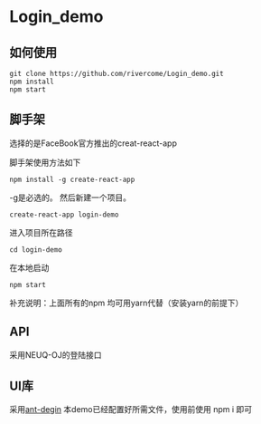# Login_demo
## 如何使用
```
git clone https://github.com/rivercome/Login_demo.git
npm install 
npm start
```


## 脚手架
选择的是FaceBook官方推出的creat-react-app

脚手架使用方法如下

```
npm install -g create-react-app 

```
-g是必选的。
然后新建一个项目。

```
create-react-app login-demo
```
进入项目所在路径

```
cd login-demo
```

在本地启动

```
npm start
```

补充说明：上面所有的npm 均可用yarn代替（安装yarn的前提下）


## API

采用NEUQ-OJ的登陆接口

## UI库

采用[ant-degin](https://ant.design/docs/react/use-with-create-react-app-cn)
本demo已经配置好所需文件，使用前使用 npm i 即可

